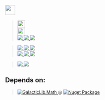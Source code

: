 ## <a href="#"> <img height=32 src="https://img.shields.io/badge/GalacticLib-Misc-white" /> </a>


> <a href="https://github.com/Galacticai/GalacticLib.Math/actions/runs/3277320056/jobs/5394449671" >
>     <img height=24 src="https://img.shields.io/github/workflow/status/Galacticai/GalacticLib.Math/.NET?label=Build&logo=dotnet" />
> </a>
> <br/>
> <a href="https://nuget.org/packages/GalacticLib.Math" >
>     <img height=24 src="https://buildstats.info/nuget/GalacticLib.Math" />
> </a>
> <br/>
> <a href="#"> 
>     <img src="https://img.shields.io/badge/-Targeting-gray" />
>     <img src="https://img.shields.io/badge/-Windows-white?logo=windows-11&logoColor=0078D4" />
>     <img src="https://img.shields.io/badge/-Linux-white?logo=linux&logoColor=806412" />
> </a>

> <a href="https://github.com/Galacticai/GalacticLib.Math/commits">
>     <img src="https://img.shields.io/badge/-Commits-4F4F4F?logo=git&logoColor=white" />
>     <img src="https://img.shields.io/github/last-commit/Galacticai/GalacticLib.Math?label=&color=white" />
>     <img src="https://img.shields.io/github/commit-activity/m/Galacticai/GalacticLib.Math?label=&color=white" />
> <br/>
> <a href="https://github.com/Galacticai/GalacticLib.Math/issues">
>     <img src="https://img.shields.io/badge/-Issues-4F4F4F?logo=github" />
>     <img src="https://img.shields.io/github/issues/Galacticai/GalacticLib.Math?label=&color=white" />
>     <img src="https://img.shields.io/github/issues-closed/Galacticai/GalacticLib.Math?label=&color=white" />
> </a>

> <a href="https://github.com/Galacticai"> 
>     <img src="https://img.shields.io/badge/%C2%A92022-Galacticai-white?link=https://github.com/Galacticai" />
> </a>
> <a href="LICENSE"> 
>     <img src="https://img.shields.io/github/license/Galacticai/GalacticLib.Math?label=&color=white&logo=gnu&logoColor=A42E2B">
> </a>

## Depends on:

> <a href="https://github.com/Galacticai/GalacticLib.Math" >
>     <img
>         alt="GalacticLib.Math" 
>         src="https://img.shields.io/badge/GalacticLib-Math-informational" 
>     />
> </a>
> @
> <a href="https://nuget.org/packages/GalacticLib.Math" >
>     <img
>         alt="Nuget Package"
>         src="https://buildstats.info/nuget/GalacticLib.Math"
>     />
> </a>